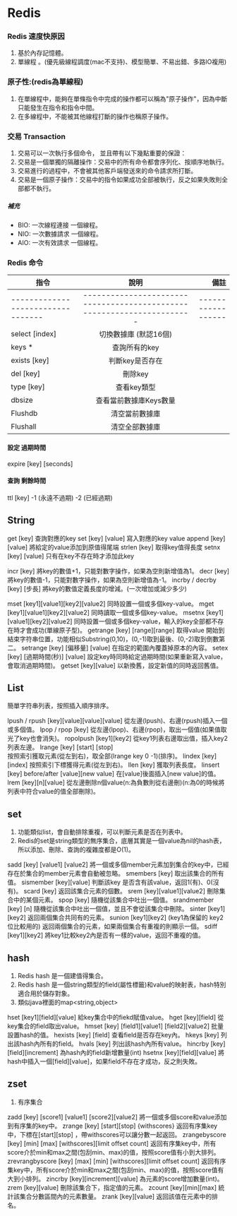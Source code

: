 # Redis 

### Redis 速度快原因
1. 基於內存記憶體。
2. 單線程 。(優先級線程調度(mac不支持)、模型簡單、不易出錯、多路IO複用)



### 原子性:(redis為單線程)
1. 在單線程中，能夠在單條指令中完成的操作都可以稱為"原子操作"，因為中斷只能發生在指令和指令中間。
2. 在多線程中，不能被其他線程打斷的操作也稱原子操作。

### 交易 Transaction
1.  交易可以一次執行多個命令， 並且帶有以下幾點重要的保證：
1. 交易是一個單獨的隔離操作：交易中的所有命令都會序列化、按順序地執行。
2. 交易進行的過程中，不會被其他客戶端發送來的命令請求所打斷。
2. 交易是一個原子操作：交易中的指令如果成功全部被執行，反之如果失敗則全部都不執行。


#####  補充
 * BIO: 一次線程連接 一個線程。
 * NIO: 一次數據請求 一個線程。
 * AIO: 一次有效請求 一個線程。




### Redis 命令



| 指令        				 | 說明           				     | 備註  |
| -------------------------- |:---------------------------------:| -----:|
|---------------------------------|----------------------------------------------------------------------|------------------|
| select [index]			 | 切換數據庫 (默認16個)			 |  	 |
| keys *       			     | 查詢所有的key       			     |  	 |
| exists [key]      	     | 判斷key是否存在       	     	 |  	 |
|del [key]|刪除key ||
|type [key]|查看key類型||
|dbsize|查看當前數據庫Keys數量||
|Flushdb|清空當前數據庫||
|Flushall|清空全部數據庫||

#### 


#### 



#### 

#### 

#### 




#### 設定 過期時間
expire [key] [seconds]
#### 查詢 剩餘時間
ttl [key]
-1 (永遠不過期)
-2 (已經過期)


## String
get [key]
查詢對應的key
set [key] [value]
寫入對應的key value
append [key] [value]
將給定的value添加到原值得尾端
strlen [key]
取得key值得長度
setnx [key] [value]
只有在key不存在時才添加此key

incr [key]
將key的數值+1，只能對數字操作，如果為空則新增值為1。
decr [key]
將key的數值-1，只能對數字操作，如果為空則新增值為-1。
incrby / decrby [key] [步長]
將key的數值定義長度的增減。(一次增加或減少多少)

mset [key1][value1][key2][value2]
同時設置一個或多個key-value。
mget [key1][value1][key2][value2]
同時讀取一個或多個key-value。
msetnx [key1][value1][key2][value2]
同時設置一個或多個key-value，輸入的key全部都不存在時才會成功(單線原子型)。
getrange [key] [range][range] 
取得value 開始到結束字符串位置，功能相似Substring(0,10)，(0,-1)取到最後、(0,-2)取到倒數第二。
setrange [key] [偏移量] [value]
在指定的範圍內覆蓋掉原本的內容。 
setex [key] [過期時間(秒)] [value]
設定key時同時給定過期時間(如果重新寫入value，會取消過期時間)。
getset [key][value]
以新換舊，設定新值的同時返回舊值。


## List
簡單字符串列表，按照插入順序排序。

lpush / rpush [key][value][value][value]
從左邊(lpush)、右邊(rpush)插入一個或多個值。
lpop / rpop [key]
從左邊(lpop)、右邊(rpop)，取出一個值(如果值取光了key也會消失)。
ropolpush [key1][key2]
從key1列表右邊取出值，插入key2列表左邊。
lrange [key] [start] [stop]  
按照索引獲取元素(從左到右)，取全部(lrange key 0 -1)(排序)。
lindex [key] [index]
按照索引下標獲得元素(從左到右)。
llen [key]
獲取列表長度。
linsert [key] before/after [value][new value]
在[value]後面插入[new value]的值。
lrem [key][n][value]
從左邊刪除n個value(n:為負數則從右邊刪)(n:為0的時候將列表中符合value的值全部刪除)。

## set
1. 功能類似list，會自動排除重複，可以判斷元素是否在列表中。
2. Redis的set是string類型的無序集合，底層其實是一個value為nil的hash表，所以添加、刪除、查詢的複雜度都是O(1)。

sadd [key] [value1] [value2]
將一個或多個member元素加到集合的key中，已經存在於集合的member元素會自動被忽略。
smembers [key]
取出該集合的所有值。
sismember [key][value]
判斷該key 是否含有該value，返回1(有)、0(沒有)。
scard [key]
返回該集合元素的個數。
srem [key][value1][value2]
刪除集合中的某個元素。
spop [key]
隨機從該集合中吐出一個值。
srandmember [key] [n]
隨機從該集合中吐出一個值，並且不會從該集合中刪除。
sinter [key1][key2]
返回兩個集合共同有的元素。
sunion [key1][key2] (key1為保留的 key2位比較用的)
返回兩個集合的元素，如果兩個集合有重複的則顯示一個。
sdiff [key1][key2]
將key1比較key2內是否有一樣的value，返回不重複的值。


## hash
1. Redis hash 是一個建值得集合。
2. Redis hash 是一個string類型的field(屬性標籤)和value的映射表，hash特別適合用於儲存對象。
3. 類似java裡面的map<string,object>

hset [key1][field][value]
給key集合中的fiekd賦值value。
hget [key][field]
從key集合的field取出value。
hmset [key] [field1][value1] [field2][value2] 
批量設置hash的值。
hexists [key] [field]
查看field是否存在key內。
hkeys [key]
列出該hash內所有的field。
hvals [key]
列出該hash內所有value。
hincrby [key][field][increment]
為hash內的field新增數量(int)
hsetnx [key][field][value]
將hash中插入一個[field][value]，如果field不存在才成功，反之則失敗。

## zset
1. 有序集合

zadd [key] [score1] [value1] [score2][value2]
將一個或多個score和value添加到有序集的key中。
zrange [key] [start][stop]  {withscores}
返回有序集key中，下標在[start][stop] ，帶withscores可以讓分數一起返回。
zrangebyscore [key] [min] [max] [withscores][limit offset count]
返回有序集key中，所有score介於min和max之間(包刮min、max)的值，按照score值有小到大排列。
zrevrangbyscore [key] [max] [min] [withscores][limit offset count]
返回有序集key中，所有score介於min和max之間(包刮min、max)的值，按照score值有大到小排列。
zincrby [key][increment][value]
為元素的score增加數量(int)。
zrem [key][value]
刪除該集合下，指定值的元素。
zcount [key][min][max]
統計該集合分數區間內的元素數量。
zrank [key][value]
返回該值在元素中的排名。